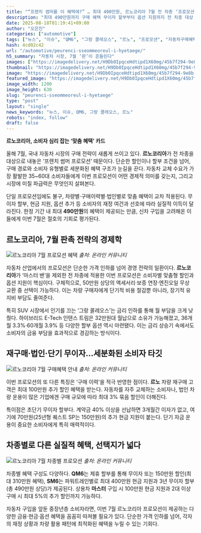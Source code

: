 ```yaml
---
title: "“프렌치 썸머를 이 혜택에?” … 최대 490만원, 르노코리아 7월 전 차종 ‘프로모션’ 혜택에 ‘들썩’"
description: "최대 490만원까지 구매 혜택 무이자 할부부터 옵션 지원까지 전 차종 대상 ‘프렌치 썸머’ 시작 ..."
date: 2025-08-18T01:19:41+09:00
author: "오은진"
categories: ["automotive"]
tags: ["뉴스", "이슈", "QM6", "그랑 콜레오스", "르노", "프로모션", "자동차구매혜택", "자동차할부금융"]
hash: 4cd02c42
url: "/automotive/peurenci-sseommeoreul-i-hyetaege/"
h5_summary: "자동차 시장, 7월 ‘판’이 흔들린다"
images: ["https://imagedelivery.net/H9Db0IpqceHdtipd1X60mg/45b7f294-9e8b-465f-2a83-5d86f3fe4800/public", "https://imagedelivery.net/H9Db0IpqceHdtipd1X60mg/7890e9ec-64ff-4994-85c5-56976791ef00/public", "https://imagedelivery.net/H9Db0IpqceHdtipd1X60mg/ca3c9e02-52b9-4700-660d-60fe2529de00/public", "https://imagedelivery.net/H9Db0IpqceHdtipd1X60mg/cb1af97b-e253-49eb-bbe2-8fab26896400/public"]
thumbnail: "https://imagedelivery.net/H9Db0IpqceHdtipd1X60mg/45b7f294-9e8b-465f-2a83-5d86f3fe4800/public"
image: "https://imagedelivery.net/H9Db0IpqceHdtipd1X60mg/45b7f294-9e8b-465f-2a83-5d86f3fe4800/public"
featured_image: "https://imagedelivery.net/H9Db0IpqceHdtipd1X60mg/45b7f294-9e8b-465f-2a83-5d86f3fe4800/public"
image_width: 1200
image_height: 630
slug: "peurenci-sseommeoreul-i-hyetaege"
type: "post"
layout: "single"
news_keywords: "뉴스, 이슈, QM6, 그랑 콜레오스, 르노"
robots: "index, follow"
draft: false
---
```


**르노코리아, 소비자 심리 잡는 ‘맞춤 혜택’ 카드**

올해 7월, 국내 자동차 시장의 구매 전략이 새롭게 쓰이고 있다. **르노코리아**가 전 차종을 대상으로 내놓은 ‘프렌치 썸머 프로모션’ 때문이다. 단순한 할인이나 할부 조건을 넘어, 구매 경로와 소비자 유형별로 세분화된 혜택 구조가 눈길을 끈다. 자동차 교체 수요가 가장 활발한 35~60대 소비자들에게 이번 프로모션이 어떤 경제적 의미를 갖는지, 그리고 시장에 미칠 파급력은 무엇인지 살펴본다.

단일 프로모션임에도 불구, 차량별·구매이력별·법인별로 맞춤 혜택이 교차 적용된다. 무이자 할부, 현금 지원, 옵션 추가 등 소비자의 재정 여건과 선호에 따라 실질적 이득이 달라진다. 한정 기간 내 최대 **490만원**의 혜택이 제공되는 만큼, 신차 구입을 고려해온 이들에게 이번 7월은 절호의 기회로 평가된다.

## 르노코리아, 7월 판촉 전략의 경제학

![르노코리아 7월 프로모션 혜택](https://imagedelivery.net/H9Db0IpqceHdtipd1X60mg/ca3c9e02-52b9-4700-660d-60fe2529de00/public)
*출처: 온라인 커뮤니티*


자동차 산업에서의 프로모션은 단순한 가격 인하를 넘어 경영 전략의 일환이다. **르노코리아**가 ‘마스터 밴’을 제외한 전 차종에 적용한 이번 프로모션은 소비자별 맞춤형 할인과 옵션 지원이 핵심이다. 구체적으로, 50만원 상당의 액세서리·보증 연장·엔진오일 무상 교환 중 선택이 가능하다. 이는 차량 구매자에게 단기적 비용 절감뿐 아니라, 장기적 유지비 부담도 줄여준다.

특히 SUV 시장에서 인기를 끄는 ‘그랑 콜레오스’는 금리 인하를 통해 월 부담을 크게 낮췄다. 하이브리드 E-Tech 인텐스 트림은 32만원대 월납으로 소유가 가능해졌고, 36개월 3.3%·60개월 3.9% 등 다양한 할부 옵션 역시 마련됐다. 이는 금리 상승기 속에서도 소비자의 금융 부담을 효과적으로 경감하는 방식이다.

## 재구매·법인·단기 무이자…세분화된 소비자 타깃

![르노코리아 7월 구매혜택 안내](https://imagedelivery.net/H9Db0IpqceHdtipd1X60mg/7890e9ec-64ff-4994-85c5-56976791ef00/public)
*출처: 온라인 커뮤니티*


이번 프로모션의 또 다른 특징은 ‘구매 이력’을 적극 반영한 점이다. **르노** 차량 재구매 고객은 최대 100만원 추가 할인 혜택을 받는다. 자동차를 자주 교체하는 소비자나, 법인 차량 운용이 많은 기업에겐 구매 규모에 따라 최대 3% 묶음 할인이 더해진다.

특이점은 초단기 무이자 할부다. 계약금 40% 이상을 선납하면 3개월간 이자가 없고, 여기에 70만원(25년형 퀘스트 SP는 150만원)의 추가 현금 지원이 붙는다. 단기 자금 운용이 중요한 소비자에게 특히 매력적이다.

## 차종별로 다른 실질적 혜택, 선택지가 넓다

![르노코리아 7월 차종별 프로모션](https://imagedelivery.net/H9Db0IpqceHdtipd1X60mg/cb1af97b-e253-49eb-bbe2-8fab26896400/public)
*출처: 온라인 커뮤니티*


차종별 혜택 구성도 다양하다. **QM6**는 제휴 할부를 통해 무이자 또는 150만원 할인(최대 310만원 혜택), **SM6**는 파워트레인별로 최대 400만원 현금 지원과 3년 무이자 할부(총 490만원 상당)가 제공된다. 상용차 **마스터** 구입 시 100만원 현금 지원과 2대 이상 구매 시 최대 5%의 추가 할인까지 가능하다.

자동차 구입을 앞둔 중장년층 소비자라면, 이번 7월 르노코리아 프로모션이 제공하는 다양한 금융·현금·옵션 혜택을 꼼꼼히 따져볼 필요가 있다. 단순한 가격 인하를 넘어, 각자의 재정 상황과 차량 활용 패턴에 최적화된 혜택을 누릴 수 있는 기회다.
